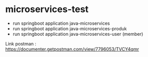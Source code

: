 # microservices-test

 - run springboot application java-microservices 
 - run springboot application java-microservices-produk
 - run springboot application java-microservices-user (member)


Link postman : 	https://documenter.getpostman.com/view/7796053/TVCY4qmr

